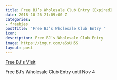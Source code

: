 ```yaml
---
title: Free BJ’s Wholesale Club Entry [Expired]
date: 2018-10-26 21:09:00 Z
categories:
- freebies
postTitle: 'Free BJ’s Wholesale Club Entry '
icon: 
description: Free BJ’s Wholesale Club Entry
image: https://imgur.com/aSsUH5S
layout: post
---
```


[Free BJ's Visit](https://www.bjs.com/content?template=B&espot_main=open_house)

Free BJ’s Wholesale Club Entry until Nov 4